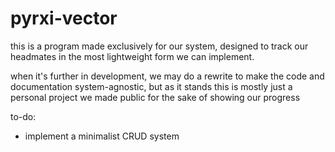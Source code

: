 # pyrxi-vector

this is a program made exclusively for our system, designed to track our headmates in the most lightweight form we can implement.

when it's further in development, we may do a rewrite to make the code and documentation system-agnostic, but as it stands this is mostly just a personal project we made public for the sake of showing our progress

to-do:

- implement a minimalist CRUD system

